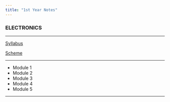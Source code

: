 ```yaml
---
title: "1st Year Notes"
---
```


### ELECTRONICS
<hr>

 <a href="https://drive.google.com/file/d/0B9cqMjKT9M-dNFk0OXBEWUwzbzA/view?usp=sharing">Syllabus</a>

 <a target="_blank" href="https://drive.google.com/open?id=0B9cqMjKT9M-dcXdjRjZMSlNsTkE">Scheme</a>

<hr>

* Module 1
* Module 2 
* Module 3  
* Module 4 
* Module 5


<hr>